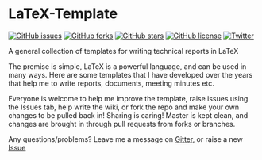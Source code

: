 # LaTeX-Template

[![GitHub issues](https://img.shields.io/github/issues/adamrees89/LaTeX-Templates.svg)](https://github.com/adamrees89/LaTeX-Templates/issues)
[![GitHub forks](https://img.shields.io/github/forks/adamrees89/LaTeX-Templates.svg)](https://github.com/adamrees89/LaTeX-Templates/network)
[![GitHub stars](https://img.shields.io/github/stars/adamrees89/LaTeX-Templates.svg)](https://github.com/adamrees89/LaTeX-Templates/stargazers)
[![GitHub license](https://img.shields.io/badge/license-MIT-blue.svg)](https://raw.githubusercontent.com/adamrees89/LaTeX-Templates/master/LICENSE)
[![Twitter](https://img.shields.io/twitter/url/https/github.com/adamrees89/LaTeX-Templates.svg?style=social)](https://twitter.com/intent/tweet?text=Wow:&url=%5Bobject%20Object%5D)

A general collection of templates for writing technical reports in LaTeX

The premise is simple, LaTeX is a powerful language, and can be used in many ways.  Here are some templates that I have developed over the years that help me to write reports, documents, meeting minutes etc.  

Everyone is welcome to help me improve the template, raise issues using the Issues tab, help write the wiki, or fork the repo and make your own changes to be pulled back in!  Sharing is caring! Master is kept clean, and changes are brought in through pull requests from forks or branches.

Any questions/problems?  Leave me a message on [Gitter](https://gitter.im/LaTeX-Template/Lobby), or raise a new [Issue](https://github.com/adamrees89/LaTeX-Templates/issues/new)
